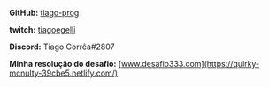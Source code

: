**GitHub:** [tiago-prog](https://github.com/tiago-prog)

**twitch:** [tiagoegelli](https://www.twitch.tv/tiagoegelli)

**Discord:** Tiago Corrêa#2807

**Minha resolução do desafio:** [www.desafio333.com](https://quirky-mcnulty-39cbe5.netlify.com/)
